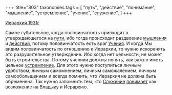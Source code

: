 +++
title="303"
taxonomies.tags = [
 "путь",
 "действие",
 "понимание",
 "мышление",
 "устремление",
 "учение",
 "служение",
]
+++

[Иерархия 1931г](/agni/1931)

Самое губительное, когда половинчатость привходит в утверждающегося на [пути](/tags/путь), ибо тогда происходит раздвоение [мышления](/tags/мышление) и [действий](/tags/действие), потому половинчатость есть враг [Учения](/tags/учение). И когда Мы видим половинчатость по отношению к Иерархии, то нужно искоренять это разрушительное утверждение. Ибо когда нет цельности, не может быть строительства. Потому ученики должны понять, как важно иметь цельное [устремление](/tags/устремление). Для этого нужно поступиться личным удобством, личным самомнением, личным саможалением, личным самообольщением и всегда помнить, что Иерархия не должна быть обременена. Так нужно запомнить тем, кто [Служение](/tags/служение) [понимает](/tags/понимание) как возложение на Владыку и Иерархию.   

